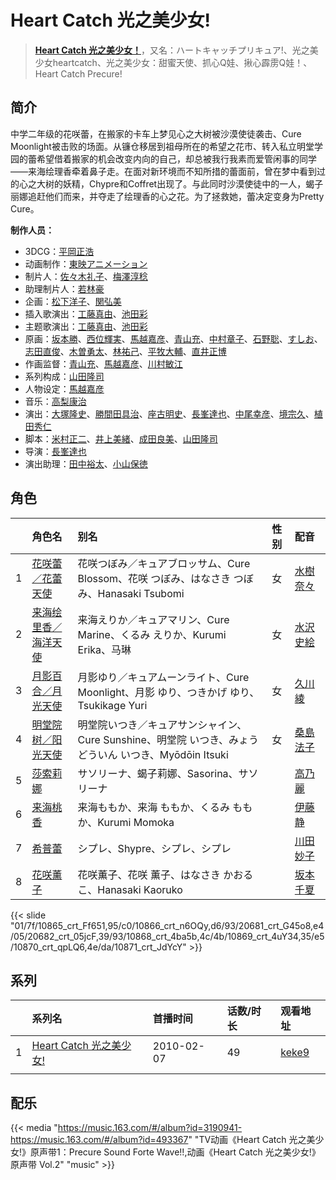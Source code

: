 # Heart Catch 光之美少女!


> <u>**[Heart Catch 光之美少女！](https://bgm.tv/subject/4124)**</u>，又名：ハートキャッチプリキュア!、光之美少女heartcatch、光之美少女：甜蜜天使、抓心Q娃、揪心霹雳Q娃！、Heart Catch Precure!

## 简介

中学二年级的花咲蕾，在搬家的卡车上梦见心之大树被沙漠使徒袭击、Cure Moonlight被击败的场面。从镰仓移居到祖母所在的希望之花市、转入私立明堂学园的蕾希望借着搬家的机会改变内向的自己，却总被我行我素而爱管闲事的同学——来海绘理香牵着鼻子走。在面对新环境而不知所措的蕾面前，曾在梦中看到过的心之大树的妖精，Chypre和Coffret出现了。与此同时沙漠使徒中的一人，蝎子丽娜追赶他们而来，并夺走了绘理香的心之花。为了拯救她，蕾决定变身为Pretty Cure。

**制作人员：**
- 3DCG：[平岡正浩](https://bgm.tv/person/58696)
- 动画制作：[東映アニメーション](https://bgm.tv/person/3045)
- 制片人：[佐々木礼子](https://bgm.tv/person/57215)、[梅澤淳稔](https://bgm.tv/person/815)
- 助理制片人：[若林豪](https://bgm.tv/person/56469)
- 企画：[松下洋子](https://bgm.tv/person/3131)、[関弘美](https://bgm.tv/person/1186)
- 插入歌演出：[工藤真由](https://bgm.tv/person/14085)、[池田彩](https://bgm.tv/person/11236)
- 主题歌演出：[工藤真由](https://bgm.tv/person/14085)、[池田彩](https://bgm.tv/person/11236)
- 原画：[坂本勝](https://bgm.tv/person/26341)、[西位輝実](https://bgm.tv/person/6847)、[馬越嘉彦](https://bgm.tv/person/820)、[青山充](https://bgm.tv/person/1951)、[中村章子](https://bgm.tv/person/3310)、[石野聡](https://bgm.tv/person/114)、[すしお](https://bgm.tv/person/2649)、[志田直俊](https://bgm.tv/person/12571)、[木曽勇太](https://bgm.tv/person/15688)、[林祐己](https://bgm.tv/person/8033)、[平牧大輔](https://bgm.tv/person/13069)、[直井正博](https://bgm.tv/person/1870)
- 作画监督：[青山充](https://bgm.tv/person/1951)、[馬越嘉彦](https://bgm.tv/person/820)、[川村敏江](https://bgm.tv/person/3332)
- 系列构成：[山田隆司](https://bgm.tv/person/1011)
- 人物设定：[馬越嘉彦](https://bgm.tv/person/820)
- 音乐：[高梨康治](https://bgm.tv/person/1120)
- 演出：[大塚隆史](https://bgm.tv/person/12572)、[勝間田具治](https://bgm.tv/person/1728)、[座古明史](https://bgm.tv/person/18005)、[長峯達也](https://bgm.tv/person/1745)、[中尾幸彦](https://bgm.tv/person/16282)、[境宗久](https://bgm.tv/person/6024)、[植田秀仁](https://bgm.tv/person/806)
- 脚本：[米村正二](https://bgm.tv/person/571)、[井上美緒](https://bgm.tv/person/14854)、[成田良美](https://bgm.tv/person/2580)、[山田隆司](https://bgm.tv/person/1011)
- 导演：[長峯達也](https://bgm.tv/person/1745)
- 演出助理：[田中裕太](https://bgm.tv/person/15567)、[小山保徳](https://bgm.tv/person/61844)

## 角色

|     |   角色名   |   别名  | 性别 |  配音  |
|:--- |:------  |:----      |:---  |:--   |
| 1 | [花咲蕾／花蕾天使](https://bgm.tv/character/10865) | 花咲つぼみ／キュアブロッサム、Cure Blossom、花咲 つぼみ、はなさき つぼみ、Hanasaki Tsubomi | 女 | [水樹奈々](https://bgm.tv/person/1) |
| 2 | [来海绘里香／海洋天使](https://bgm.tv/character/10866) | 来海えりか／キュアマリン、Cure Marine、くるみ えりか、Kurumi Erika、马琳 | 女 | [水沢史絵](https://bgm.tv/person/4455) |
| 3 | [月影百合／月光天使](https://bgm.tv/character/20681) | 月影ゆり／キュアムーンライト、Cure Moonlight、月影 ゆり、つきかげ ゆり、Tsukikage Yuri | 女 | [久川綾](https://bgm.tv/person/3875) |
| 4 | [明堂院树／阳光天使](https://bgm.tv/character/20682) | 明堂院いつき／キュアサンシャイン、Cure Sunshine、明堂院 いつき、みょうどういん いつき、Myōdōin Itsuki | 女 | [桑島法子](https://bgm.tv/person/3867) |
| 5 | [莎索莉娜](https://bgm.tv/character/10868) | サソリーナ、蝎子莉娜、Sasorina、サソリーナ |  | [高乃麗](https://bgm.tv/person/4550) |
| 6 | [来海桃香](https://bgm.tv/character/10869) | 来海ももか、来海 ももか、くるみ ももか、Kurumi Momoka |  | [伊藤静](https://bgm.tv/person/4272) |
| 7 | [希普蕾](https://bgm.tv/character/10870) | シプレ、Shypre、シプレ、シプレ |  | [川田妙子](https://bgm.tv/person/3843) |
| 8 | [花咲薰子](https://bgm.tv/character/10871) | 花咲薫子、花咲 薫子、はなさき かおるこ、Hanasaki Kaoruko |  | [坂本千夏](https://bgm.tv/person/4092) |

{{< slide "01/7f/10865_crt_Ff651,95/c0/10866_crt_n6OQy,d6/93/20681_crt_G45o8,e4/05/20682_crt_05jcF,39/93/10868_crt_4ba5b,4c/4b/10869_crt_4uY34,35/e5/10870_crt_qpLQ6,4e/da/10871_crt_JdYcY" >}}

## 系列

|     | 系列名                | 首播时间       | 话数/时长 | 观看地址                                                      |
| :-- | :----------------- | :--------- | :---- | :-------------------------------------------------------- |
| 1   |[Heart Catch 光之美少女!](https://bgm.tv/subject/4124)| 2010-02-07 | 49    | [keke9](https://www.keke9.app/play/174773-12-401555.html) |
|     |                    |            |       |                                                           |


## 配乐

{{< media "https://music.163.com/#/album?id=3190941-https://music.163.com/#/album?id=493367"
"TV动画《Heart Catch 光之美少女!》原声带1：Precure Sound Forte Wave!!,动画《Heart Catch 光之美少女!》原声带 Vol.2" 
"music" >}}
